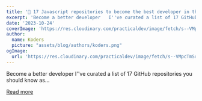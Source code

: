 ```yaml
---
title: '🎉 17 Javascript repositories to become the best developer in the world 🌍'
excerpt: 'Become a better developer   I''ve curated a list of 17 GitHub repositories you should know as...'
date: '2023-10-24'
coverImage: 'https://res.cloudinary.com/practicaldev/image/fetch/s--VMpcTmSr--/c_imagga_scale,f_auto,fl_progressive,h_420,q_66,w_1000/https://dev-to-uploads.s3.amazonaws.com/uploads/articles/hz5vlarn8uxbgbetnf5m.gif'
author:
  name: Koders
  picture: "assets/blog/authors/koders.png"
ogImage:
  url: 'https://res.cloudinary.com/practicaldev/image/fetch/s--VMpcTmSr--/c_imagga_scale,f_auto,fl_progressive,h_420,q_66,w_1000/https://dev-to-uploads.s3.amazonaws.com/uploads/articles/hz5vlarn8uxbgbetnf5m.gif'
---
```


Become a better developer   I''ve curated a list of 17 GitHub repositories you should know as...

[Read more](https://dev.to/triggerdotdev/17-javascript-repositories-to-become-the-best-developer-in-the-world-15f3)
